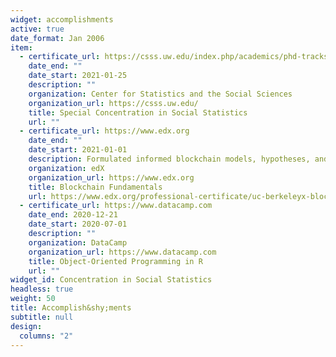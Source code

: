 ```yaml
---
widget: accomplishments
active: true
date_format: Jan 2006
item:
  - certificate_url: https://csss.uw.edu/index.php/academics/phd-tracks
    date_end: ""
    date_start: 2021-01-25
    description: ""
    organization: Center for Statistics and the Social Sciences
    organization_url: https://csss.uw.edu/
    title: Special Concentration in Social Statistics
    url: ""
  - certificate_url: https://www.edx.org
    date_end: ""
    date_start: 2021-01-01
    description: Formulated informed blockchain models, hypotheses, and use cases.
    organization: edX
    organization_url: https://www.edx.org
    title: Blockchain Fundamentals
    url: https://www.edx.org/professional-certificate/uc-berkeleyx-blockchain-fundamentals
  - certificate_url: https://www.datacamp.com
    date_end: 2020-12-21
    date_start: 2020-07-01
    description: ""
    organization: DataCamp
    organization_url: https://www.datacamp.com
    title: Object-Oriented Programming in R
    url: ""
widget_id: Concentration in Social Statistics
headless: true
weight: 50
title: Accomplish&shy;ments
subtitle: null
design:
  columns: "2"
---
```

